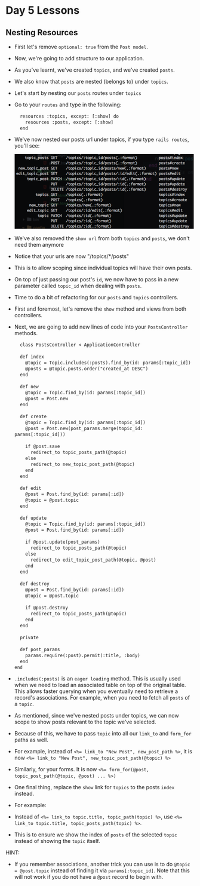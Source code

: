 # Day 5 Lessons

## Nesting Resources

- First let's remove `optional: true` from the `Post model`.

- Now, we're going to add structure to our application.

- As you've learnt, we've created `topics`, and we've created `posts`.

- We also know that `posts` are nested (belongs to) under `topics`.

- Let's start by nesting our `posts` routes under `topics`

- Go to your `routes` and type in the following:

  ```
    resources :topics, except: [:show] do
      resources :posts, except: [:show]
    end
  ```

- We've now nested our posts url under topics, if you type `rails routes`, you'll see:

  ![nested routes](images/nested_routes.png)

- We've also removed the `show url` from both `topics` and `posts`, we don't need them anymore

- Notice that your urls are now "/topics/*/posts"

- This is to allow scoping since individual topics will have their own posts.

- On top of just passing our post's `id`, we now have to pass in a new parameter called
`topic_id` when dealing with `posts`.

- Time to do a bit of refactoring for our `posts` and `topics` controllers.

- First and foremost, let's remove the `show` method and views from both controllers.

- Next, we are going to add new lines of code into your `PostsController` methods.

  ```
    class PostsController < ApplicationController

    def index
      @topic = Topic.includes(:posts).find_by(id: params[:topic_id])
      @posts = @topic.posts.order("created_at DESC")
    end

    def new
      @topic = Topic.find_by(id: params[:topic_id])
      @post = Post.new
    end

    def create
      @topic = Topic.find_by(id: params[:topic_id])
      @post = Post.new(post_params.merge(topic_id: params[:topic_id]))

      if @post.save
        redirect_to topic_posts_path(@topic)
      else
        redirect_to new_topic_post_path(@topic)
      end
    end

    def edit
      @post = Post.find_by(id: params[:id])
      @topic = @post.topic
    end

    def update
      @topic = Topic.find_by(id: params[:topic_id])
      @post = Post.find_by(id: params[:id])

      if @post.update(post_params)
        redirect_to topic_posts_path(@topic)
      else
        redirect_to edit_topic_post_path(@topic, @post)
      end
    end

    def destroy
      @post = Post.find_by(id: params[:id])
      @topic = @post.topic

      if @post.destroy
        redirect_to topic_posts_path(@topic)
      end
    end

    private

    def post_params
      params.require(:post).permit(:title, :body)
    end
  end
  ```

- `.includes(:posts)` is an `eager loading` method. This is usually used when we need to load an associated table on top of the original table.
This allows faster querying when you eventually need to retrieve a record's associations. For example, when you need to fetch all `posts` of a `topic`.

- As mentioned, since we've nested posts under topics, we can now scope to show posts relevant to the topic we've selected.

- Because of this, we have to pass `topic` into all our `link_to` and `form_for` paths as well.

- For example, instead of `<%= link_to "New Post", new_post_path %>`, it is now `<%= link_to "New Post", new_topic_post_path(@topic) %>`

- Similarly, for your forms. It is now `<%= form_for(@post, topic_post_path(@topic, @post) ... %>)`

- One final thing, replace the `show` link for `topics` to the posts `index` instead.

- For example:

- Instead of `<%= link_to topic.title, topic_path(topic) %>`, use `<%= link_to topic.title, topic_posts_path(topic) %>`.

- This is to ensure we show the index of `posts` of the selected `topic` instead of showing the `topic` itself.

HINT:

- If you remember associations, another trick you can use is to do `@topic = @post.topic` instead of finding it via `params[:topic_id]`.
Note that this will not work if you do not have a `@post` record to begin with.
